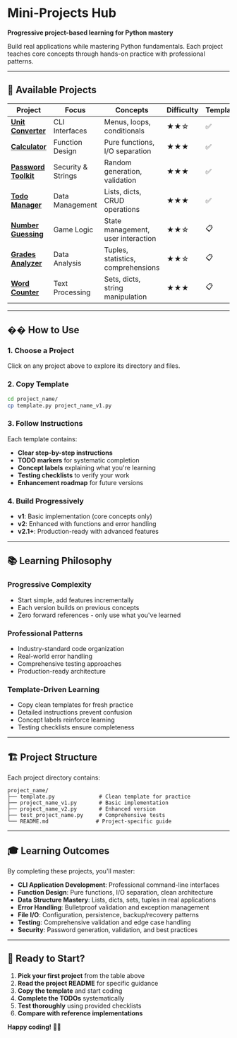 # Mini-Projects Hub

**Progressive project-based learning for Python mastery**

Build real applications while mastering Python fundamentals. Each project teaches core concepts through hands-on practice with professional patterns.

---

## 🚀 **Available Projects**

| Project | Focus | Concepts | Difficulty | Template |
|---------|-------|----------|------------|----------|
| **[Unit Converter](unit_converter/)** | CLI Interfaces | Menus, loops, conditionals | ★★☆ | ✅ |
| **[Calculator](calculator/)** | Function Design | Pure functions, I/O separation | ★★★ | ✅ |
| **[Password Toolkit](password_toolkit/)** | Security & Strings | Random generation, validation | ★★★ | ✅ |
| **[Todo Manager](todo_manager/)** | Data Management | Lists, dicts, CRUD operations | ★★★ | ✅ |
| **[Number Guessing](number_guessing/)** | Game Logic | State management, user interaction | ★★☆ | 📋 |
| **[Grades Analyzer](grades_analyzer/)** | Data Analysis | Tuples, statistics, comprehensions | ★★☆ | 📋 |
| **[Word Counter](word_counter/)** | Text Processing | Sets, dicts, string manipulation | ★★★ | 📋 |

---

## �� **How to Use**

### **1. Choose a Project**
Click on any project above to explore its directory and files.

### **2. Copy Template**
```bash
cd project_name/
cp template.py project_name_v1.py
```

### **3. Follow Instructions**
Each template contains:
- **Clear step-by-step instructions**
- **TODO markers** for systematic completion
- **Concept labels** explaining what you're learning
- **Testing checklists** to verify your work
- **Enhancement roadmap** for future versions

### **4. Build Progressively**
- **v1**: Basic implementation (core concepts only)
- **v2**: Enhanced with functions and error handling
- **v2.1+**: Production-ready with advanced features

---

## 📚 **Learning Philosophy**

### **Progressive Complexity**
- Start simple, add features incrementally
- Each version builds on previous concepts
- Zero forward references - only use what you've learned

### **Professional Patterns**
- Industry-standard code organization
- Real-world error handling
- Comprehensive testing approaches
- Production-ready architecture

### **Template-Driven Learning**
- Copy clean templates for fresh practice
- Detailed instructions prevent confusion
- Concept labels reinforce learning
- Testing checklists ensure completeness

---

## 🏗️ **Project Structure**

Each project directory contains:
```
project_name/
├── template.py              # Clean template for practice
├── project_name_v1.py       # Basic implementation
├── project_name_v2.py       # Enhanced version
├── test_project_name.py     # Comprehensive tests
└── README.md               # Project-specific guide
```

---

## 🎓 **Learning Outcomes**

By completing these projects, you'll master:

- **CLI Application Development**: Professional command-line interfaces
- **Function Design**: Pure functions, I/O separation, clean architecture
- **Data Structure Mastery**: Lists, dicts, sets, tuples in real applications
- **Error Handling**: Bulletproof validation and exception management
- **File I/O**: Configuration, persistence, backup/recovery patterns
- **Testing**: Comprehensive validation and edge case handling
- **Security**: Password generation, validation, and best practices

---

## 🚀 **Ready to Start?**

1. **Pick your first project** from the table above
2. **Read the project README** for specific guidance
3. **Copy the template** and start coding
4. **Complete the TODOs** systematically
5. **Test thoroughly** using provided checklists
6. **Compare with reference implementations**

**Happy coding!** 🐍✨
